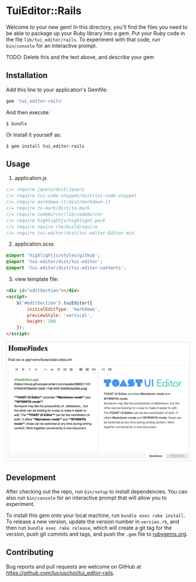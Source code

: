 # TuiEditor::Rails

Welcome to your new gem! In this directory, you'll find the files you need to be able to package up your Ruby library into a gem. Put your Ruby code in the file `lib/tui_editor/rails`. To experiment with that code, run `bin/console` for an interactive prompt.

TODO: Delete this and the text above, and describe your gem

## Installation

Add this line to your application's Gemfile:

```ruby
gem 'tui_editor-rails'
```

And then execute:

    $ bundle

Or install it yourself as:

    $ gem install tui_editor-rails

## Usage

1. application.js

```js
//= require jquery/dist/jquery
//= require tui-code-snippet/dist/tui-code-snippet
//= require markdown-it/dist/markdown-it
//= require to-mark/dist/to-mark
//= require codemirror/lib/codemirror
//= require highlightjs/highlight.pack
//= require squire-rte/build/squire
//= require tui-editor/dist/tui-editor-Editor.min
```

2. application.scss

```scss
@import 'highlightjs/styles/github';
@import 'tui-editor/dist/tui-editor';
@import 'tui-editor/dist/tui-editor-contents';
```

3. view template file:

```html
<div id="editSection"></div>
<script>
    $('#editSection').tuiEditor({
        initialEditType: 'markdown',
        previewStyle: 'vertical',
        height: 300
    });
</script>
```

![](example/app/assets/images/screen_capture.png)

## Development

After checking out the repo, run `bin/setup` to install dependencies. You can also run `bin/console` for an interactive prompt that will allow you to experiment.

To install this gem onto your local machine, run `bundle exec rake install`. To release a new version, update the version number in `version.rb`, and then run `bundle exec rake release`, which will create a git tag for the version, push git commits and tags, and push the `.gem` file to [rubygems.org](https://rubygems.org).

## Contributing

Bug reports and pull requests are welcome on GitHub at https://github.com/luciuschoi/tui_editor-rails.
